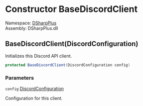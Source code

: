 # Constructor BaseDiscordClient

Namespace: [DSharpPlus](DSharpPlus.md)  
Assembly: DSharpPlus.dll

## <a id="DSharpPlus_BaseDiscordClient__ctor_DSharpPlus_DiscordConfiguration_"></a>BaseDiscordClient\(DiscordConfiguration\)

Initializes this Discord API client.

```csharp
protected BaseDiscordClient(DiscordConfiguration config)
```

### Parameters

`config` [DiscordConfiguration](DSharpPlus.DiscordConfiguration.md)

Configuration for this client.

